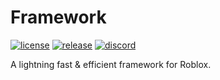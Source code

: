 # Framework

[![license](https://img.shields.io/github/license/luminlabsdev/framework)](https://github.com/luminlabsdev/framework/blob/main/LICENSE)
[![release](https://img.shields.io/github/v/release/luminlabsdev/framework)](https://github.com/luminlabsdev/framework/releases/latest)
[![discord](https://img.shields.io/discord/1105688855375511642?logo=discord&logoColor=white&label=discord&color=4d3dff)](https://luminlabsdev.github.io/link/discord)

A lightning fast & efficient framework for Roblox.
